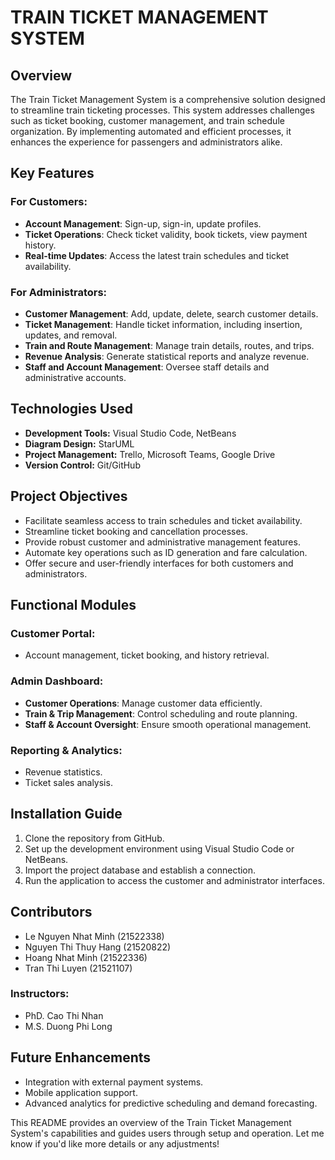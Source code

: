 # TRAIN TICKET MANAGEMENT SYSTEM

## Overview
The Train Ticket Management System is a comprehensive solution designed to streamline train ticketing processes. This system addresses challenges such as ticket booking, customer management, and train schedule organization. By implementing automated and efficient processes, it enhances the experience for passengers and administrators alike.

## Key Features

### For Customers:
- **Account Management**: Sign-up, sign-in, update profiles.
- **Ticket Operations**: Check ticket validity, book tickets, view payment history.
- **Real-time Updates**: Access the latest train schedules and ticket availability.

### For Administrators:
- **Customer Management**: Add, update, delete, search customer details.
- **Ticket Management**: Handle ticket information, including insertion, updates, and removal.
- **Train and Route Management**: Manage train details, routes, and trips.
- **Revenue Analysis**: Generate statistical reports and analyze revenue.
- **Staff and Account Management**: Oversee staff details and administrative accounts.

## Technologies Used
- **Development Tools:** Visual Studio Code, NetBeans
- **Diagram Design:** StarUML
- **Project Management:** Trello, Microsoft Teams, Google Drive
- **Version Control:** Git/GitHub

## Project Objectives
- Facilitate seamless access to train schedules and ticket availability.
- Streamline ticket booking and cancellation processes.
- Provide robust customer and administrative management features.
- Automate key operations such as ID generation and fare calculation.
- Offer secure and user-friendly interfaces for both customers and administrators.

## Functional Modules

### Customer Portal:
- Account management, ticket booking, and history retrieval.

### Admin Dashboard:
- **Customer Operations**: Manage customer data efficiently.
- **Train & Trip Management**: Control scheduling and route planning.
- **Staff & Account Oversight**: Ensure smooth operational management.

### Reporting & Analytics:
- Revenue statistics.
- Ticket sales analysis.

## Installation Guide
1. Clone the repository from GitHub.
2. Set up the development environment using Visual Studio Code or NetBeans.
3. Import the project database and establish a connection.
4. Run the application to access the customer and administrator interfaces.

## Contributors
- Le Nguyen Nhat Minh (21522338)
- Nguyen Thi Thuy Hang (21520822)
- Hoang Nhat Minh (21522336)
- Tran Thi Luyen (21521107)

### Instructors:
- PhD. Cao Thi Nhan
- M.S. Duong Phi Long

## Future Enhancements
- Integration with external payment systems.
- Mobile application support.
- Advanced analytics for predictive scheduling and demand forecasting.

This README provides an overview of the Train Ticket Management System's capabilities and guides users through setup and operation. Let me know if you'd like more details or any adjustments!
